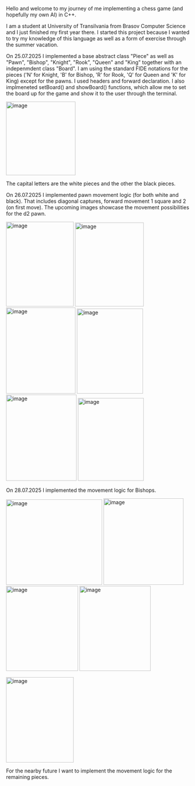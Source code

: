 Hello and welcome to my journey of me implementing a chess game (and hopefully my own AI) in C++.


I am a student at University of Transilvania from Brasov Computer Science and I just finished my first year there. I started this project because I wanted to try my knowledge of this language as well as a form of exercise through the summer vacation.

On 25.07.2025 I implemented a base abstract class "Piece" as well as "Pawn", "Bishop", "Knight", "Rook", "Queen" and "King" together with an indepenmdent class "Board".
I am using the standard FIDE notations for the pieces ('N' for Knight, 'B' for Bishop, 'R' for Rook, 'Q' for Queen and 'K' for King) except for the pawns.
I used headers and forward declaration. I also implmeneted setBoard() and showBoard() functions, which allow me to set the board up for the game and show it to the user through the terminal.

<img width="190" height="201" alt="image" src="https://github.com/user-attachments/assets/1cac3bcc-cf58-4c17-959a-bdac86dc9d88" />


The capital letters are the white pieces and the other the black pieces.


On 26.07.2025 I implemented pawn movement logic (for both white and black). That includes diagonal captures, forward movement 1 square and 2 (on first move).
The upcoming images showcase the movement possibilities for the d2 pawn.

<img width="185" height="231" alt="image" src="https://github.com/user-attachments/assets/ba6f51a2-6080-44aa-b68c-424dd7e342a3" /> <img width="188" height="229" alt="image" src="https://github.com/user-attachments/assets/46e29d3a-dfe0-49fd-8915-c7254f7ac3df" /> <img width="190" height="235" alt="image" src="https://github.com/user-attachments/assets/e1092c3c-4313-4e60-bc63-943659c8feb6" /> <img width="181" height="232" alt="image" src="https://github.com/user-attachments/assets/d7e67e80-04e1-40d2-baa1-4cdeb4bd43c4" />
<img width="193" height="235" alt="image" src="https://github.com/user-attachments/assets/1afc8d45-e503-4fa4-af4f-341ef7702ec6" /> <img width="180" height="226" alt="image" src="https://github.com/user-attachments/assets/93eec237-b749-4853-b1db-b89aebda4806" />


On 28.07.2025 I implemented the movement logic for Bishops.

<img width="263" height="233" alt="image" src="https://github.com/user-attachments/assets/f2b879df-ddc2-4c0e-89f0-a02841a66b41" /> <img width="219" height="236" alt="image" src="https://github.com/user-attachments/assets/13c97b6b-806b-4a3a-84b6-9b0a08139726" />
<img width="197" height="232" alt="image" src="https://github.com/user-attachments/assets/299e300f-4f1e-4341-a0e9-c0d5518dc1c1" /> <img width="195" height="232" alt="image" src="https://github.com/user-attachments/assets/61974b0d-a8ce-44ed-9f37-551b56a38b99" />


<img width="185" height="233" alt="image" src="https://github.com/user-attachments/assets/5c636599-2bb8-4322-806b-36dd0109723a" />



For the nearby future I want to implement the movement logic for the remaining pieces.


